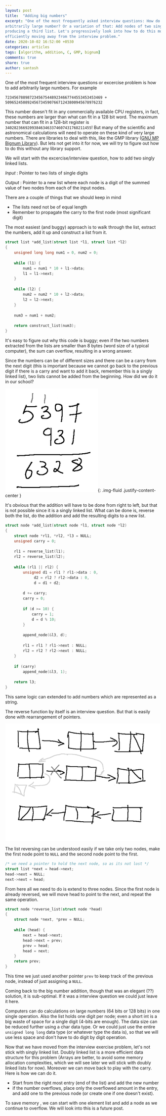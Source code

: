 ```yaml
---
layout: post
title:  "Adding big numbers"
excerpt: "One of the most frequently asked interview questions: How do you add
arbitrarily large number? Or a variation of that: Add nodes of two singly linked lists,
producing a third list. Let's progressively look into how to do this more
efficiently moving away from the interview problem."
date: 2020-10-02 16:52:00 +0530
categories: articles
tags: [algorithm, addition, C, GMP, bignum]
comments: true
share: true
author: santosh
---
```


One of the most frequent interview questions or excercise problem is how to add
arbitrarily large numbers. For example

```
72345678898723456754489234667744553453453469 +
50965245089245673459076671243800945678976232
```

This number doesn't fit in any commercially available CPU registers, in fact,
these numbers are larger than what can fit in a 128 bit word. The maximum number
that can fit in a 128-bit register is `340282366920938463463374607431768211455`!
But many of the scientific and astronomical calculations will need to operate on
these kind of very large numbers. There are libraries to deal with this, like
the GMP library ([GNU MP Bignum Library](https://gmplib.org/)). But lets not get
into it for now, we will try to figure out how to do this without any library
support.

We will start with the excercise/interview question, how to add two singly
linked lists.

*Input*
  : Pointer to two lists of single digits

*Output*
  : Pointer to a new list where each node is a digit of the summed value of two
    nodes from each of the input nodes.

There are a couple of things that we should keep in mind

- The lists need not be of equal length
- Remember to propagate the carry to the first node (most significant digit)

The most easiest (and buggy) approach is to walk through the list, extract the
numbers, add it up and construct a list from it.

```c
struct list *add_list(struct list *l1, struct list *l2)
{
	unsigned long long num1 = 0, num2 = 0;

	while (l1) {
		num1 = num1 * 10 + l1->data;
		l1 = l1->next;
	}

	while (l2) {
		num2 = num2 * 10 + l2->data;
		l2 = l2->next;
	}

	num3 = num1 + num2;

	return construct_list(num3);
}
```

It's easy to figure out why this code is buggy; even if the two numbers
extracted from the lists are smaller than 8 bytes (word size of a typical
computer), the sum can overflow, resulting in a wrong answer.

Since the numbers can be of different sizes and there can be a carry from the
next digit (this is important because we cannot go back to the previous digit if
there is a carry and want to add it back, remember this is a singly linked
list), two lists cannot be added from the beginning. How did we do it in our
school?

![Addition of two numbers](/images/big-numbers-addition.png){: .img-fluid
.justify-content-center }

It's obvious that the addition will have to be done from right to left, but that
is not possible since it is a singly linked list. What can be done is, reverse
both the list, do the addition and add the resulting digits to a new list.

```c
struct node *add_list(struct node *l1, struct node *l2)
{
	struct node *rl1, *rl2, *l3 = NULL;
	unsigned carry = 0;

	rl1 = reverse_list(l1);
	rl2 = reverse_list(l2);
    
	while (rl1 || rl2) {
		unsigned d1 = rl1 ? rl1->data : 0,
			 d2 = rl2 ? rl2->data : 0,
			 d = d1 + d2;

		d += carry;
		carry = 0;

		if (d >= 10) {
			carry = 1;
			d = d % 10;
		}

		append_node(&l3, d);

		rl1 = rl1 ? rl1->next : NULL;
		rl2 = rl2 ? rl2->next : NULL;
	}

	if (carry)
		append_node(&l3, 1);

	return l3;
}
```

This same logic can extended to add numbers which are represented as a string.

The reverse function by itself is an interview question. But that is easily done
with rearrangement of pointers.

![Reversing a list](/images/big-numbers-reversing-list.png)


The list reversing can be understood easily if we take only two nodes, make the
first node point to `NULL` and the second node point to the first.

```c
/* we need a pointer to hold the next node, so as its not lost */
struct list *next = head->next;
head->next = NULL;
next->next = head;
```

From here all we need to do is extend to three nodes. Since the first node is
already reversed, we will move head to point to the next, and repeat the same
operation.

```c
struct node *reverse_list(struct node *head)
{
	struct node *next, *prev = NULL;

	while (head) {
		next = head->next;
		head->next = prev;
		prev = head;
		head = next;
	}
	return prev;
}
```

This time we just used another pointer `prev` to keep track of the previous
node, instead of just assigning a `NULL`.

Coming back to the big number addition, though that was an elegant (??)
solution, it is sub-optimal. If it was a interview question we could just leave
it here. 

Computers can do calculations on large numbers (64 bits or 128 bits) in one
single operation. Also the list holds one digit per node; even a short int is a
big waste of space for a single digit (4-bits are enough). The data size can be
reduced further using a char data type. Or we could just use the entire
`unsigned long long` data type (or whatever type the data is), so that we will
use less space and don't have to do digit by digit operation.


Now that we have moved from the interview exercise problem, let's not stick with
singly linked list. Doubly linked list is a more efficient data structure for
this problem (Arrays are better, to avoid some memory allocation complexities,
which we will see later we will stick with doubly linked lists for
now). Moreover we can move back to play with the carry. Here is how we can do
it.

- Start from the right most entry (end of the list) and add the new number
- if the number overflows, place only the overflowed amount in the entry, and
  add one to the previous node (or create one if one doesn't exist).
  
To save memory , we can start with one element list and add a node as we
continue to overflow. We will look into this is a future post.
